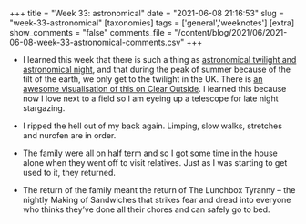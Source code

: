 +++
title = "Week 33: astronomical"
date = "2021-06-08 21:16:53"
slug = "week-33-astronomical"
[taxonomies]
tags = ['general','weeknotes']
[extra]
show_comments = "false"
comments_file = "/content/blog/2021/06/2021-06-08-week-33-astronomical-comments.csv"
+++

- I learned this week that there is such a thing as [astronomical twilight and astronomical night](https://earthsky.org/earth/the-undark-nights-of-summer-guy-ottewell/), and that during the peak of summer because of the tilt of the earth, we only get to the twilight in the UK. There is [an awesome visualisation of this on Clear Outside](http://clearoutside.com/annual_darkness/51.51/-0.13). I learned this because now I love next to a field so I am eyeing up a telescope for late night stargazing.

- I ripped the hell out of my back again. Limping, slow walks, stretches and nurofen are in order.

- The family were all on half term and so I got some time in the house alone when they went off to visit relatives. Just as I was starting to get used to it, they returned.

- The return of the family meant the return of The Lunchbox Tyranny – the nightly Making of Sandwiches that strikes fear and dread into everyone who thinks they’ve done all their chores and can safely go to bed.
